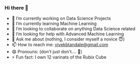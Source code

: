 ### Hi there 👋

<!--
**Vivek-Tandale/Vivek-Tandale** is a ✨ _special_ ✨ repository because its `README.md` (this file) appears on your GitHub profile.

Here are some ideas to get you started:
-->

- 🔭 I’m currently working on Data Science Projects
- 🌱 I’m currently learning Machine Learning
- 👯 I’m looking to collaborate on anything Data Science related
- 🤔 I’m looking for help with Advanced Machine Learning
- 💬 Ask me about (nothing, I consider myself a novice 😇)
- 📫 How to reach me: vivekbtandale@gmail.com
- 😄 Pronouns: (don't just don't.... 😤)
- ⚡ Fun fact: I own 12 varinats of the Rubix Cube
